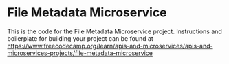 # File Metadata Microservice

This is the code for the File Metadata Microservice project. Instructions and boilerplate for building your project can be found at https://www.freecodecamp.org/learn/apis-and-microservices/apis-and-microservices-projects/file-metadata-microservice
